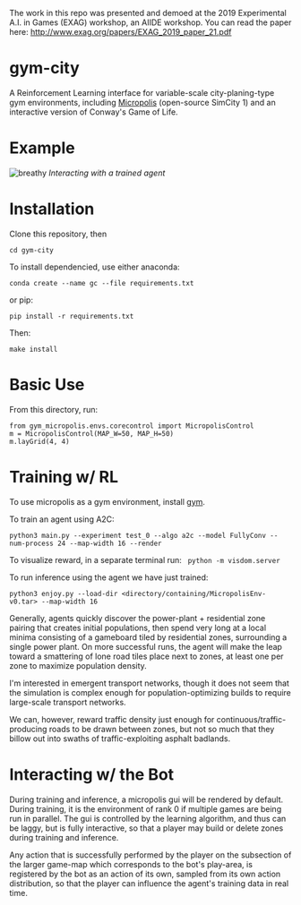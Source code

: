 The work in this repo was presented and demoed at the 2019 Experimental A.I. in Games (EXAG) workshop, an AIIDE workshop. You can read the paper here: http://www.exag.org/papers/EXAG_2019_paper_21.pdf


# gym-city
A Reinforcement Learning interface for variable-scale city-planing-type gym environments, including [Micropolis](https://github.com/simhacker/micropolis/) (open-source SimCity 1) and an interactive version of Conway's Game of Life.

# Example

![breathy](https://github.com/smearle/gym-micropolis/blob/master/gifs/breathy.gif)
 *Interacting with a trained agent*

# Installation

Clone this repository, then 
```
cd gym-city
```
To install dependencied, use either anaconda:
```
conda create --name gc --file requirements.txt
``` 
or pip:
```
pip install -r requirements.txt
```
Then:
```
make install
```

# Basic Use

From this directory, run:
```
from gym_micropolis.envs.corecontrol import MicropolisControl
m = MicropolisControl(MAP_W=50, MAP_H=50)
m.layGrid(4, 4)
```
# Training w/ RL

To use micropolis as a gym environment, install [gym](https://github.com/openai/gym).

To train an agent using A2C:

```
python3 main.py --experiment test_0 --algo a2c --model FullyConv --num-process 24 --map-width 16 --render
```

To visualize reward, in a separate terminal run: ` python -m visdom.server`

To run inference using the agent we have just trained:

```
python3 enjoy.py --load-dir <directory/containing/MicropolisEnv-v0.tar> --map-width 16
```

Generally, agents quickly discover the power-plant + residential zone pairing that creates initial populations, then spend very long at a local minima consisting of a gameboard tiled by residential zones, surrounding a single power plant. On more successful runs, the agent will make the leap toward a smattering of lone road tiles place next to zones, at least one per zone to maximize population density. 

I'm interested in emergent transport networks, though it does not seem that the simulation is complex enough for population-optimizing builds to require large-scale transport networks. 

We can, however, reward traffic density just enough for continuous/traffic-producing roads to be drawn between zones, but not so much that they billow out into swaths of traffic-exploiting asphalt badlands.

# Interacting w/ the Bot

During training and inference, a micropolis gui will be rendered by default. During training, it is the environment of rank 0 if multiple games are being run in parallel. The gui is controlled by the learning algorithm, and thus can be laggy, but is fully interactive, so that a player may build or delete zones during training and inference.

Any action that is successfully performed by the player on the subsection of the larger game-map which corresponds to the bot's play-area, is registered by the bot as an action of its own, sampled from its own action distribution, so that the player can influence the agent's training data in real time.

